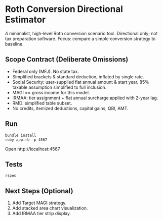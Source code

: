 # Roth Conversion Directional Estimator

A minimalist, high-level Roth conversion scenario tool. Directional only; not tax preparation software. Focus: compare a simple conversion strategy to baseline.

## Scope Contract (Deliberate Omissions)
- Federal only (MFJ). No state tax.
- Simplified brackets & standard deduction, inflated by single rate.
- Social Security: user-supplied flat annual amount & start year. 85% taxable assumption simplified to full inclusion.
- MAGI == gross income for this model.
- IRMAA: tier assignment + flat annual surcharge applied with 2-year lag.
- RMD: simplified table subset.
- No credits, itemized deductions, capital gains, QBI, AMT.

## Run
```
bundle install
ruby app.rb -p 4567
```
Open http://localhost:4567

## Tests
```
rspec
```

## Next Steps (Optional)
1. Add Target MAGI strategy.
2. Add stacked area chart visualization.
3. Add IRMAA tier strip display.
